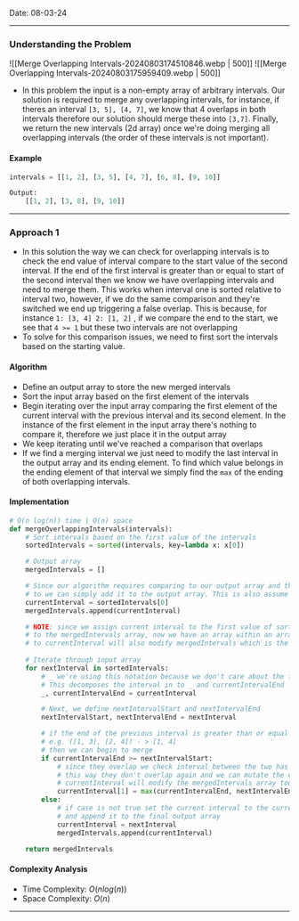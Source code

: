Date: 08-03-24

---
### Understanding the Problem

![[Merge Overlapping Intervals-20240803174510846.webp | 500]]
![[Merge Overlapping Intervals-20240803175959409.webp | 500]]

- In this problem the input is a non-empty array of arbitrary intervals. Our solution is required to merge any overlapping intervals, for instance, if theres an interval `[3, 5], [4, 7]`, we know that 4 overlaps in both intervals therefore our solution should merge these into `[3,7]`. Finally, we return the new intervals (2d array) once we're doing merging all overlapping intervals (the order of these intervals is not important). 

#### Example

```python
intervals = [[1, 2], [3, 5], [4, 7], [6, 8], [9, 10]]

Output:
	[[1, 2], [3, 8], [9, 10]]
```

---
### Approach 1

- In this solution the way we can check for overlapping intervals is to check the end value of interval compare to the start value of the second interval. If the end of the first interval is greater than or equal to start of the second interval then we know we have overlapping intervals and need to merge them. This works when interval one is sorted relative to interval two, however, if we do the same comparison and they're switched we end up triggering a false overlap. This is because, for instance `1: [3, 4] 2: [1, 2]` , if we compare the end to the start, we see that `4 >= 1` but these two intervals are not overlapping
- To solve for this comparison issues, we need to first sort the intervals based on the starting value. 
#### Algorithm

- Define an output array to store the new merged intervals
- Sort the input array based on the first element of the intervals
- Begin iterating over the input array comparing the first element of the current interval with the previous interval and its second element. In the instance of the first element in the input array there's nothing to compare it, therefore we just place it in the output array
- We keep iterating until we've reached a comparison that overlaps
- If we find a merging interval we just need to modify the last interval in the output array and its ending element. To find which value belongs in the ending element of that interval we simply find the `max` of the ending of both overlapping intervals. 
#### Implementation

```python
# O(n log(n)) time | O(n) space
def mergeOverlappingIntervals(intervals):
    # Sort intervals based on the first value of the intervals
    sortedIntervals = sorted(intervals, key=lambda x: x[0])

    # Output array
    mergedIntervals = []

    # Since our algorithm requires comparing to our output array and the first interval has nothing to compare
    # to we can simply add it to the output array. This is also assume we're given at least on element in the input array
    currentInterval = sortedIntervals[0]
    mergedIntervals.append(currentInterval)

    # NOTE: since we assign current interval to the first value of sortedIntervals and then append it
    # to the mergedIntervals array, now we have an array within an array therefore the any changes made
    # to currentInterval will also modify mergedIntervals which is the output array
    
    # Iterate through input array
    for nextInterval in sortedIntervals:
        # _ we're using this notation because we don't care about the first element and just the second element
        # This decomposes the interval in to _ and currentIntervalEnd 
        _, currentIntervalEnd = currentInterval

        # Next, we define nextIntervalStart and nextIntervalEnd
        nextIntervalStart, nextIntervalEnd = nextInterval

        # if the end of the previous interval is greater than or equal to the start of the current interval in the input array
        # e.g. ([1, 3], [2, 4]) - > [1, 4]
        # then we can begin to merge
        if currentIntervalEnd >= nextIntervalStart:
            # since they overlap we check interval between the two has the greter ending. 
            # this way they don't overlap again and we can mutate the end to be the max
            # currentInterval will modify the mergedIntervals array too
            currentInterval[1] = max(currentIntervalEnd, nextIntervalEnd)
        else:
            # if case is not true set the current interval to the current index in the array
            # and append it to the final output array
            currentInterval = nextInterval
            mergedIntervals.append(currentInterval)

    return mergedIntervals
```

#### Complexity Analysis

- Time Complexity: $O(n log(n))$
- Space Complexity: $O(n)$

---

